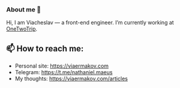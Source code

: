 ### About me 🤔

Hi, I am Viacheslav — a front-end engineer. I’m currently working at [OneTwoTrip](https://www.onetwotrip.com).

## 📫 How to reach me:

+ Personal site: https://viaermakov.com
+ Telegram: https://t.me/nathaniel.maeus
+ My thoughts: https://viaermakov.com/articles

<!--
**nathanielmaeus/nathanielmaeus** is a ✨ _special_ ✨ repository because its `README.md` (this file) appears on your GitHub profile.

Here are some ideas to get you started:

- 🔭 I’m currently working on ...
- 🌱 I’m currently learning ...
- 👯 I’m looking to collaborate on ...
- 🤔 I’m looking for help with ...
- 💬 Ask me about ...
- 📫 How to reach me: ...
- 😄 Pronouns: ...
- ⚡ Fun fact: ...
-->
